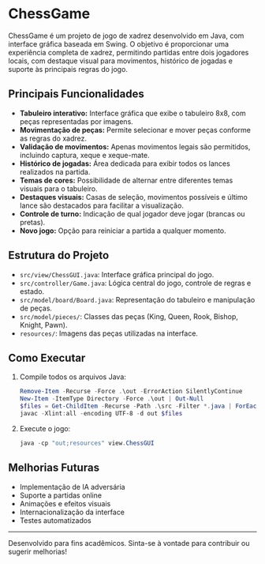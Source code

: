 
# ChessGame

ChessGame é um projeto de jogo de xadrez desenvolvido em Java, com interface gráfica baseada em Swing. O objetivo é proporcionar uma experiência completa de xadrez, permitindo partidas entre dois jogadores locais, com destaque visual para movimentos, histórico de jogadas e suporte às principais regras do jogo.

## Principais Funcionalidades

- **Tabuleiro interativo:** Interface gráfica que exibe o tabuleiro 8x8, com peças representadas por imagens.
- **Movimentação de peças:** Permite selecionar e mover peças conforme as regras do xadrez.
- **Validação de movimentos:** Apenas movimentos legais são permitidos, incluindo captura, xeque e xeque-mate.
- **Histórico de jogadas:** Área dedicada para exibir todos os lances realizados na partida.
- **Temas de cores:** Possibilidade de alternar entre diferentes temas visuais para o tabuleiro.
- **Destaques visuais:** Casas de seleção, movimentos possíveis e último lance são destacados para facilitar a visualização.
- **Controle de turno:** Indicação de qual jogador deve jogar (brancas ou pretas).
- **Novo jogo:** Opção para reiniciar a partida a qualquer momento.

## Estrutura do Projeto

- `src/view/ChessGUI.java`: Interface gráfica principal do jogo.
- `src/controller/Game.java`: Lógica central do jogo, controle de regras e estado.
- `src/model/board/Board.java`: Representação do tabuleiro e manipulação de peças.
- `src/model/pieces/`: Classes das peças (King, Queen, Rook, Bishop, Knight, Pawn).
- `resources/`: Imagens das peças utilizadas na interface.

## Como Executar

1. Compile todos os arquivos Java:
	```powershell
	Remove-Item -Recurse -Force .\out -ErrorAction SilentlyContinue
	New-Item -ItemType Directory -Force .\out | Out-Null
	$files = Get-ChildItem -Recurse -Path .\src -Filter *.java | ForEach-Object FullName
	javac -Xlint:all -encoding UTF-8 -d out $files
	```
2. Execute o jogo:
	```powershell
	java -cp "out;resources" view.ChessGUI
	```

## Melhorias Futuras

- Implementação de IA adversária
- Suporte a partidas online
- Animações e efeitos visuais
- Internacionalização da interface
- Testes automatizados

---

Desenvolvido para fins acadêmicos. Sinta-se à vontade para contribuir ou sugerir melhorias!
